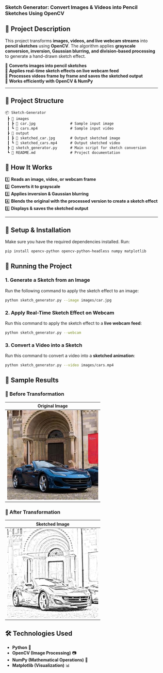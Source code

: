 ### **Sketch Generator: Convert Images & Videos into Pencil Sketches Using OpenCV**  



## **📌 Project Description**  
This project transforms **images, videos, and live webcam streams** into **pencil sketches** using **OpenCV**. The algorithm applies **grayscale conversion, inversion, Gaussian blurring, and division-based processing** to generate a hand-drawn sketch effect.

🔹 **Converts images into pencil sketches**  
🔹 **Applies real-time sketch effects on live webcam feed**  
🔹 **Processes videos frame by frame and saves the sketched output**  
🔹 **Works efficiently with OpenCV & NumPy**  

---

## **📂 Project Structure**
```
📦 Sketch-Generator
 ┣ 📂 images
 ┃ ┣ 📄 car.jpg                # Sample input image
 ┃ ┗ 📄 cars.mp4               # Sample input video
 ┣ 📂 output
 ┃ ┣ 📄 sketched_car.jpg       # Output sketched image
 ┃ ┗ 📄 sketched_cars.mp4      # Output sketched video
 ┣ 📄 sketch_generator.py      # Main script for sketch conversion
 ┗ 📄 README.md                # Project documentation
```



## **📌 How It Works**
1️⃣ **Reads an image, video, or webcam frame**  
2️⃣ **Converts it to grayscale**  
3️⃣ **Applies inversion & Gaussian blurring**  
4️⃣ **Blends the original with the processed version to create a sketch effect**  
5️⃣ **Displays & saves the sketched output**  

---

## **📌 Setup & Installation**
Make sure you have the required dependencies installed. Run:

```sh
pip install opencv-python opencv-python-headless numpy matplotlib
```



## **📌 Running the Project**
### **1. Generate a Sketch from an Image**
Run the following command to apply the sketch effect to an image:

```sh
python sketch_generator.py --image images/car.jpg
```



### **2. Apply Real-Time Sketch Effect on Webcam**
Run this command to apply the sketch effect to a **live webcam feed**:

```sh
python sketch_generator.py --webcam
```



### **3. Convert a Video into a Sketch**
Run this command to convert a video into a **sketched animation**:

```sh
python sketch_generator.py --video images/cars.mp4
```



## **📸 Sample Results**

### **🔹 Before Transformation**
| Original Image  |
|----------------|
| ![Original Image](images/car.jpg)|



### **🔹 After Transformation**
| Sketched Image |
|---------------|
| ![Sketched Image](output/sketched_car.jpg) |


## **🛠 Technologies Used**
- **Python** 🐍  
- **OpenCV (Image Processing)** 📷  
- **NumPy (Mathematical Operations)** 🔢  
- **Matplotlib (Visualization)** 📊  

